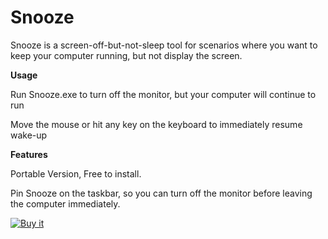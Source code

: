 # Snooze

Snooze is a screen-off-but-not-sleep tool for scenarios where you want to keep your computer running, but not display the screen.


**Usage**


Run Snooze.exe to turn off the monitor, but your computer will continue to run


Move the mouse or hit any key on the keyboard to immediately resume wake-up

**Features**


Portable Version, Free to install.


Pin Snooze on the taskbar, so you can turn off the monitor before leaving the computer immediately.


<a href="https://ko-fi.com/s/1b1d72f1f7" target="blank"><img border="0" src="https://user-images.githubusercontent.com/59009389/210224231-4ae8813c-844c-4ce5-ad7e-fd079a893a4a.png" alt="Buy it" title="Buy it"></a>


<script src='https://storage.ko-fi.com/cdn/scripts/overlay-widget.js'></script>
<script>
  kofiWidgetOverlay.draw('ispoto', {
    'type': 'floating-chat',
    'floating-chat.donateButton.text': 'Support me',
    'floating-chat.donateButton.background-color': '#00b9fe',
    'floating-chat.donateButton.text-color': '#fff'
  });
</script>
